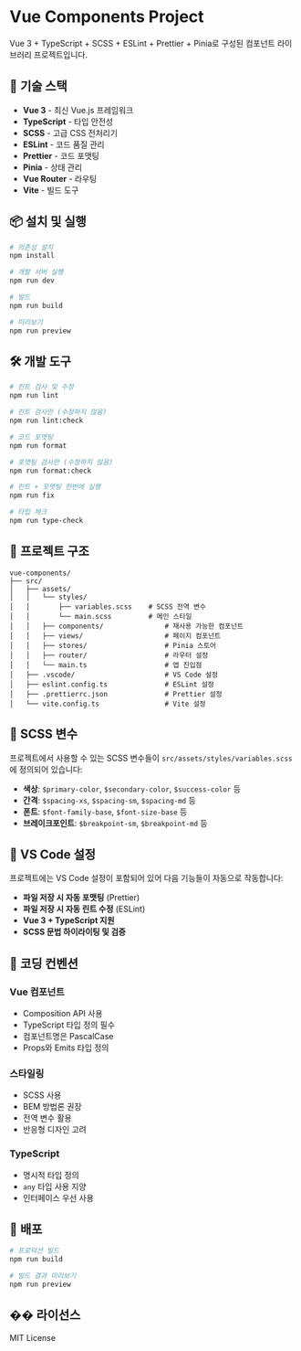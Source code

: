 # Vue Components Project

Vue 3 + TypeScript + SCSS + ESLint + Prettier + Pinia로 구성된 컴포넌트 라이브러리 프로젝트입니다.

## 🚀 기술 스택

- **Vue 3** - 최신 Vue.js 프레임워크
- **TypeScript** - 타입 안전성
- **SCSS** - 고급 CSS 전처리기
- **ESLint** - 코드 품질 관리
- **Prettier** - 코드 포맷팅
- **Pinia** - 상태 관리
- **Vue Router** - 라우팅
- **Vite** - 빌드 도구

## 📦 설치 및 실행

```bash
# 의존성 설치
npm install

# 개발 서버 실행
npm run dev

# 빌드
npm run build

# 미리보기
npm run preview
```

## 🛠️ 개발 도구

```bash
# 린트 검사 및 수정
npm run lint

# 린트 검사만 (수정하지 않음)
npm run lint:check

# 코드 포맷팅
npm run format

# 포맷팅 검사만 (수정하지 않음)
npm run format:check

# 린트 + 포맷팅 한번에 실행
npm run fix

# 타입 체크
npm run type-check
```

## 📁 프로젝트 구조

```
vue-components/
├── src/
│   ├── assets/
│   │   └── styles/
│   │       ├── variables.scss    # SCSS 전역 변수
│   │       └── main.scss         # 메인 스타일
│   │   ├── components/               # 재사용 가능한 컴포넌트
│   │   ├── views/                    # 페이지 컴포넌트
│   │   ├── stores/                   # Pinia 스토어
│   │   ├── router/                   # 라우터 설정
│   │   └── main.ts                   # 앱 진입점
│   ├── .vscode/                      # VS Code 설정
│   ├── eslint.config.ts              # ESLint 설정
│   ├── .prettierrc.json              # Prettier 설정
│   └── vite.config.ts                # Vite 설정
```

## 🎨 SCSS 변수

프로젝트에서 사용할 수 있는 SCSS 변수들이 `src/assets/styles/variables.scss`에 정의되어 있습니다:

- **색상**: `$primary-color`, `$secondary-color`, `$success-color` 등
- **간격**: `$spacing-xs`, `$spacing-sm`, `$spacing-md` 등
- **폰트**: `$font-family-base`, `$font-size-base` 등
- **브레이크포인트**: `$breakpoint-sm`, `$breakpoint-md` 등

## 🔧 VS Code 설정

프로젝트에는 VS Code 설정이 포함되어 있어 다음 기능들이 자동으로 작동합니다:

- **파일 저장 시 자동 포맷팅** (Prettier)
- **파일 저장 시 자동 린트 수정** (ESLint)
- **Vue 3 + TypeScript 지원**
- **SCSS 문법 하이라이팅 및 검증**

## 📝 코딩 컨벤션

### Vue 컴포넌트
- Composition API 사용
- TypeScript 타입 정의 필수
- 컴포넌트명은 PascalCase
- Props와 Emits 타입 정의

### 스타일링
- SCSS 사용
- BEM 방법론 권장
- 전역 변수 활용
- 반응형 디자인 고려

### TypeScript
- 명시적 타입 정의
- `any` 타입 사용 지양
- 인터페이스 우선 사용

## 🚀 배포

```bash
# 프로덕션 빌드
npm run build

# 빌드 결과 미리보기
npm run preview
```

## �� 라이선스

MIT License
